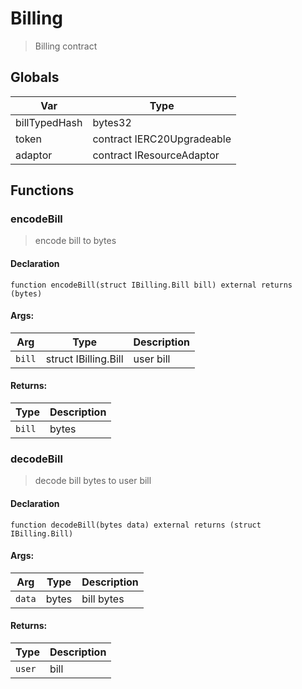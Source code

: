 # Billing



> Billing contract

## Globals
| Var | Type |
| --- | --- |
| billTypedHash | bytes32 |
| token | contract IERC20Upgradeable |
| adaptor | contract IResourceAdaptor |

## Functions
### encodeBill

> encode bill to bytes


#### Declaration
```
function encodeBill(struct IBilling.Bill bill) external returns (bytes)
```

#### Args:
| Arg | Type | Description |
| --- | --- | --- |
|`bill` | struct IBilling.Bill | user bill

#### Returns:
| Type | Description |
| --- | --- |
|`bill` | bytes
### decodeBill

> decode bill bytes to user bill


#### Declaration
```
function decodeBill(bytes data) external returns (struct IBilling.Bill)
```

#### Args:
| Arg | Type | Description |
| --- | --- | --- |
|`data` | bytes | bill bytes

#### Returns:
| Type | Description |
| --- | --- |
|`user` | bill

